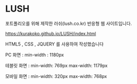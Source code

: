 # LUSH

포트폴리오를 위해 제작한 러쉬(lush.co.kr) 반응형 웹 사이트입니다.

https://kurakoko.github.io/LUSH/index.html

HTML5 , CSS , JQUERY 를 사용하여 작성했습니다

PC 화면 : min-width : 1180px

테블릿 화면 : min-width: 769px max-width: 1179px

모바일 화면 : min-width: 320px max-width: 768px